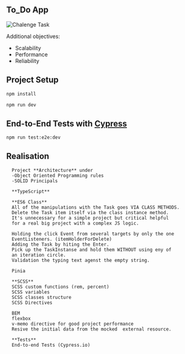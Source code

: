 ## To_Do App

![Chalenge Task](/src/assets/data/task.gif "Chalenge Task")

Additional objectives:
- Scalability
- Performance
- Reliability


## Project Setup

```sh
npm install

npm run dev
```


## End-to-End Tests with [Cypress](https://www.cypress.io/)

```sh
npm run test:e2e:dev
```

## Realisation

      Project **Architecture** under
      -Object Oriented Programming rules
      -SOLID Principals

      **TypeScript**
      
      **ES6 Class**
      All of the manipulations with the Task goes VIA CLASS METHODS.
      Delete the Task item itself via the class instance method. 
      It's unnecessary for a simple project but critical helpful 
      for a real big project with a complex JS logic.
            
      Holding the click Event from several targets by only the one 
      EventListeners. (itemHolderForDelete)
      Adding the Task by hiting the Enter.
      Pick up the TaskInstanse and hold them WITHOUT using eny of 
      an iteration circle.
      Validation the typing text agenst the empty string.
      
      Pinia
      
      **SCSS**
      SCSS custom functions (rem, percent)
      SCSS variables
      SCSS classes structure
      SCSS Directives
      
      BEM
      flexbox
      v-memo directive for good project performance
      Resive the initial data from the mocked  external resource.
      
      **Tests**
      End-to-end Tests (Cypress.io)

      



